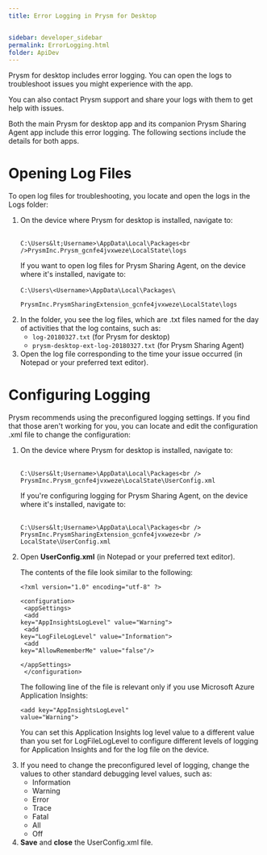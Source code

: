 ```yaml
---
title: Error Logging in Prysm for Desktop


sidebar: developer_sidebar
permalink: ErrorLogging.html
folder: ApiDev
---
```


				   
			
<p>Prysm for desktop includes error logging. You can open the logs to troubleshoot issues you might experience with the app.</p>
	
<p>You can also contact Prysm support and share your logs with them to get help with issues.</p>

<p>Both the main Prysm for desktop app and its companion Prysm Sharing Agent app include this error logging. The following sections include the details for both apps.</p>

<h1>Opening Log Files</h1>
	
<p>To open log files for troubleshooting, you locate and open the logs in the Logs folder:</p>

<ol>
<li>On the device where Prysm for desktop is installed, navigate to:<br /><br />
	
<code>C:\Users\&lt;Username&gt;\AppData\Local\Packages\<br />PrysmInc.Prysm_gcnfe4jvxweze\LocalState\logs</code>
	
<p>If you want to open log files for Prysm Sharing Agent, on the device where it's installed, navigate to:<br /><br /><code>C:\Users\&lt;Username&gt;\AppData\Local\Packages\<br />
PrysmInc.PrysmSharingExtension_gcnfe4jvxweze\LocalState\logs</code></p></li>
	
<li>In the folder, you see the log files, which are .txt files named for the day of activities that the log contains, such as:
	
<ul><li><code>log-20180327.txt</code> (for Prysm for desktop)</li>
<li><code>prysm-desktop-ext-log-20180327.txt</code> (for Prysm Sharing Agent)</li>
</ul></li>

<li>Open the log file corresponding to the time your issue occurred (in Notepad or your preferred text editor).</li>
</ol>

	
<h1>Configuring Logging</h1>

<p>Prysm recommends using the preconfigured logging settings. If you find that those aren't working for you, you can locate and edit the configuration .xml file to change the configuration:</p>

<ol>
<li>On the device where Prysm for desktop is installed, navigate to:<br /><br />
	
<code>C:\Users\&lt;Username&gt;\AppData\Local\Packages\<br />
PrysmInc.Prysm_gcnfe4jvxweze\LocalState\UserConfig.xml</code>
	
<p>If you're configuring logging for Prysm Sharing Agent, on the device where it's installed, navigate to:<br /><br />
	
<code>C:\Users\&lt;Username&gt;\AppData\Local\Packages\<br />
PrysmInc.PrysmSharingExtension_gcnfe4jvxweze\<br />
LocalState\UserConfig.xml</code>
</li>
	
<li>Open <b>UserConfig.xml</b> (in Notepad or your preferred text editor).<br />
	
<p>The contents of the file look similar to the following:</p>
	
<code>&lt;?xml version="1.0" encoding="utf-8" ?&gt;<br />
&lt;configuration&gt;<br />
&lt;appSettings&gt;<br />
&lt;add key="AppInsightsLogLevel" value="Warning"&gt;<br />
&lt;add key="LogFileLogLevel" value="Information"&gt;<br />
&lt;add key="AllowRememberMe" value="false"/&gt;<br />
&lt;/appSettings&gt;<br />
&lt;/configuration&gt;</code>
	
<p>The following line of the file is relevant only if you use Microsoft Azure Application Insights:</p>
	
<code>&lt;add key="AppInsightsLogLevel" value="Warning"&gt;</code>
	
<p>You can set this Application Insights log level value to a different value than you set for LogFileLogLevel to configure different levels of logging for Application Insights and for the log file on the device.</p>
</li>
	
<li>If you need to change the preconfigured level of logging, change the values to other standard debugging level values, such as:

<ul>
<li>Information</li>
<li>Warning</li>
<li>Error</li>
<li>Trace</li>
<li>Fatal</li>
<li>All</li>
<li>Off</li>
</ul></li>
<li><b>Save</b> and <b>close</b> the UserConfig.xml file.</li>
</ol>


				

